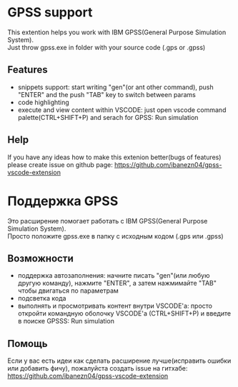# GPSS support

This extention helps you work with IBM GPSS(General Purpose Simulation System).  
Just throw gpss.exe in folder with your source code (.gps or .gpss)

## Features

* snippets support: start writing "gen"(or ant other command), push "ENTER" and the push "TAB" key to switch between params
* code highlighting
* execute and view content within VSCODE: just open vscode command palette(CTRL+SHIFT+P) and serach for GPSS: Run simulation

## Help

If you have any ideas how to make this extenion better(bugs of features) please create issue on github page:
<https://github.com/ibanezn04/gpss-vscode-extension>

# Поддержка GPSS

Это расширение помогает работать с IBM GPSS(General Purpose Simulation System).  
Просто положите gpss.exe в папку с исходным кодом (.gps или .gpss)

## Возможности

* поддержка автозаполнения: начните писать "gen"(или любую другую команду), нажмите "ENTER", а затем нажмимайте "TAB" чтобы двигаться по параметрам
* подсветка кода
* выполнять и просмотривать контент внутри VSCODE'а: просто откройти командную оболочку VSCODE'a (CTRL+SHIFT+P) и введите в поиске GPSSS: Run simulation

## Помощь

Если у вас есть идеи как сделать расширение лучше(исправить ошибки или добавить фичу), пожалуйста создать issue на гитхабе:
<https://github.com/ibanezn04/gpss-vscode-extension>